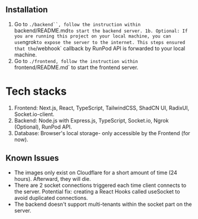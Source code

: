## Installation

1. Go to ` ./backend``, follow the instruction within  `backend/README.md`to start the backend server.
1b. Optional: If you are running this project on your local machine, you can use`ngrok`to expose the server to the internet. This steps ensured that the`/webhook` callback by RunPod API is forwarded to your local machine.
2. Go to `./frontend, follow the instruction within `frontend/README.md` to start the frontend server.

# Tech stacks

1. Frontend: Next.js, React, TypeScript, TailwindCSS, ShadCN UI, RadixUI, Socket.io-client.
2. Backend: Node.js with Express.js, TypeScript, Socket.io, Ngrok (Optional), RunPod API.
3. Database: Browser's local storage- only accessible by the Frontend (for now).

## Known Issues

- The images only exist on Cloudflare for a short amount of time (24 hours). Afterward, they will die.
- There are 2 socket connections triggered each time client connects to the server. Potential fix: creating a React Hooks called useSocket to avoid duplicated connections.
- The backend doesn't support multi-tenants within the socket part on the server.
